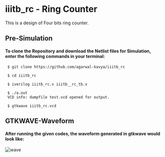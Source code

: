 # iiitb_rc - Ring Counter
This is a design of Four bits ring counter.


## Pre-Simulation

#### To clone the Repository and download the Netlist files for Simulation, enter the following commands in your terminal:
```
 $ git clone https://github.com/agarwal-kavya/iiitb_rc
 
 $ cd iiitb_rc
 
 $ iverilog iiitb_rc.v iiitb__rc_tb.v
 
 $ ./a.out
 VCD info: dumpfile test.vcd opened for output.
 
 $ gtkwave iiitb_rc.vcd
```

## GTKWAVE-Waveform

#### After running the given codes, the waveform generated in gtkwave would look like:





![wave](https://user-images.githubusercontent.com/110079729/181253577-7887020c-2db6-4e42-8fbd-b04b0a8f9d6e.png)
